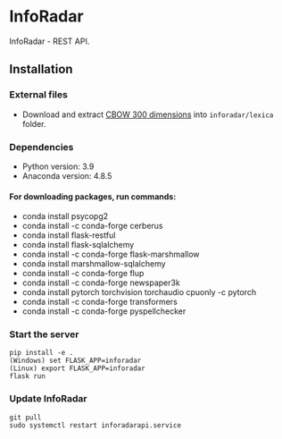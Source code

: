 # InfoRadar
InfoRadar - REST API.

## Installation

### External files
* Download and extract [CBOW 300 dimensions](http://143.107.183.175:22980/download.php?file=embeddings/word2vec/cbow_s300.zip) into `inforadar/lexica` folder. 

### Dependencies
* Python version: 3.9
* Anaconda version: 4.8.5

#### For downloading packages, run commands:
* conda install psycopg2
* conda install -c conda-forge cerberus
* conda install flask-restful
* conda install flask-sqlalchemy
* conda install -c conda-forge flask-marshmallow
* conda install marshmallow-sqlalchemy
* conda install -c conda-forge flup
* conda install -c conda-forge newspaper3k
* conda install pytorch torchvision torchaudio cpuonly -c pytorch
* conda install -c conda-forge transformers
* conda install -c conda-forge pyspellchecker 

### Start the server
    pip install -e .
    (Windows) set FLASK_APP=inforadar
    (Linux) export FLASK_APP=inforadar
    flask run

### Update InfoRadar
    git pull
    sudo systemctl restart inforadarapi.service 
